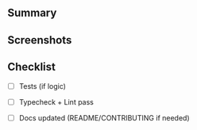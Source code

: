 ## Summary
<!-- What does this change? -->

## Screenshots
<!-- If UI changes -->

## Checklist
- [ ] Tests (if logic)
- [ ] Typecheck + Lint pass
- [ ] Docs updated (README/CONTRIBUTING if needed)

